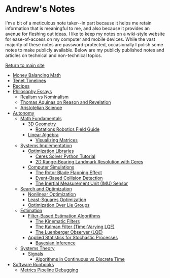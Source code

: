 # Andrew's Notes

I'm a bit of a meticulous note taker--in part because it helps me retain information that is meaningful to me, and also because it provides an avenue for fleshing out ideas. I like to keep my notes on a wiki-style website for ease-of-access on my computer and mobile devices. While the vast majority of these notes are password-protected, occasionally I polish some notes to make publicly available. Below are my publicly published notes and articles on technical and non-technical topics.

[Return to main site](https://andrewtorgesen.com)

- [Money Balancing Math](./Money_Balancing_Math.md)
- [Tenet Timelines](./Tenet_Timelines.md)
- [Recipes](./Recipes.md)
- [Philosophy Essays](./Philosophy_Essays/Philosophy_Essays.md)
  - [Realism vs Nominalism](./Philosophy_Essays/Realism_vs_Nominalism.md)
  - [Thomas Aquinas on Reason and Revelation](./Philosophy_Essays/Thomas_Aquinas_on_Reason_and_Revelation.md)
  - [Aristotelian Science](./Philosophy_Essays/Aristotelian_Science.md)
- [Autonomy](./Autonomy/Autonomy.md)
  - [Math Fundamentals](./Autonomy/Math_Fundamentals/Math_Fundamentals.md)
    - [3D Geometry](./Autonomy/Math_Fundamentals/3D_Geometry/3D_Geometry.md)
      - [Rotations Robotics Field Guide](./Autonomy/Math_Fundamentals/3D_Geometry/Rotations_Robotics_Field_Guide.md)
    - [Linear Algebra](./Autonomy/Math_Fundamentals/Linear_Algebra/Linear_Algebra.md)
      - [Visualizing Matrices](./Autonomy/Math_Fundamentals/Linear_Algebra/Visualizing_Matrices.md)
  - [Systems Implementation](./Autonomy/Systems_Implementation/Systems_Implementation.md)
    - [Optimization Libraries](./Autonomy/Systems_Implementation/Optimization_Libraries/Optimization_Libraries.md)
      - [Ceres Solver Python Tutorial](./Autonomy/Systems_Implementation/Optimization_Libraries/Ceres_Solver_Python_Tutorial.md)
      - [2D Range-Bearing Landmark Resolution with Ceres](./Autonomy/Systems_Implementation/Optimization_Libraries/2D_Range-Bearing_Landmark_Resolution_with_Ceres.md)
    - [Computer Simulations](./Autonomy/Systems_Implementation/Computer_Simulations/Computer_Simulations.md)
      - [The Rotor Blade Flapping Effect](./Autonomy/Systems_Implementation/Computer_Simulations/The_Rotor_Blade_Flapping_Effect.md)
      - [Event-Based Collision Detection](./Autonomy/Systems_Implementation/Computer_Simulations/Event-Based_Collision_Detection.md)
      - [The Inertial Measurement Unit (IMU) Sensor](./Autonomy/Systems_Implementation/Computer_Simulations/The_Inertial_Measurement_Unit_(IMU)_Sensor.md)
  - [Search and Optimization](./Autonomy/Search_and_Optimization/Search_and_Optimization.md)
    - [Nonlinear Optimization](./Autonomy/Search_and_Optimization/Nonlinear_Optimization.md)
    - [Least-Squares Optimization](./Autonomy/Search_and_Optimization/Least-Squares_Optimization.md)
    - [Optimization Over Lie Groups](./Autonomy/Search_and_Optimization/Optimization_Over_Lie_Groups.md)
  - [Estimation](./Autonomy/Estimation/Estimation.md)
    - [Filter-Based Estimation Algorithms](./Autonomy/Estimation/Filter-Based_Estimation_Algorithms/Filter-Based_Estimation_Algorithms.md)
      - [The Kinematic Filters](./Autonomy/Estimation/Filter-Based_Estimation_Algorithms/The_Kinematic_Filters.md)
      - [The Kalman Filter (Time-Varying LQE)](./Autonomy/Estimation/Filter-Based_Estimation_Algorithms/The_Kalman_Filter_(Time-Varying_LQE).md)
      - [The Luenberger Observer (LQE)](./Autonomy/Estimation/Filter-Based_Estimation_Algorithms/The_Luenberger_Observer_(LQE).md)
    - [Applied Statistics for Stochastic Processes](./Autonomy/Estimation/Applied_Statistics_for_Stochastic_Processes/Applied_Statistics_for_Stochastic_Processes.md)
      - [Bayesian Inference](./Autonomy/Estimation/Applied_Statistics_for_Stochastic_Processes/Bayesian_Inference.md)
  - [Systems Theory](./Autonomy/Systems_Theory/Systems_Theory.md)
    - [Signals](./Autonomy/Systems_Theory/Signals/Signals.md)
      - [Algorithms in Continuous vs Discrete Time](./Autonomy/Systems_Theory/Signals/Algorithms_in_Continuous_vs_Discrete_Time.md)
- [Software Runbooks](./Software_Runbooks/Software_Runbooks.md)
  - [Metrics Pipeline Debugging](./Software_Runbooks/Metrics_Pipeline_Debugging.md)

